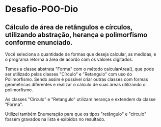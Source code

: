 # Desafio-POO-Dio

## Cálculo de área de retângulos e círculos, utilizando abstração, herança e polimorfismo conforme enunciado.

Você seleciona a quantidade de formas que deseja calcular, as medidas, e o programa retorna a área de acordo com os valores digitados.

Temos a classe abstrata "Forma" com o método calcularArea(), que pode ser utilizado pelas classes "Círculo" e "Retangulo" com uso do Polimorfismo. Sendo assim é possível criar outras classes com formas geométricas diferentes e realizar o cálculo de suas áreas utilizando o polimorfismo.

As classes "Circulo" e "Retangulo" utilizam herança e extendem da classe "Forma".

Utilizei também Enumeração para que os tipos "retângulo" e "círculo" fossem gravados na lista e exibidos no resultado.